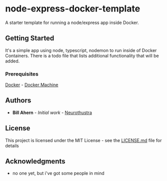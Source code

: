 
# node-express-docker-template

A starter template for running a node/express app inside Docker.

## Getting Started

It's a simple app using node, typescript, nodemon to run inside of Docker Containers. There is a todo file that lists additional functionality that will be added.

### Prerequisites

[Docker](https://www.docker.com/) - [Docker Machine](https://docs.docker.com/machine/install-machine/)

## Authors

* **Bill Ahern** - *Initial work* - [Neurothustra](https://github.com/neurothustra)

## License

This project is licensed under the MIT License - see the [LICENSE.md](LICENSE.md) file for details

## Acknowledgments

* no one yet, but i've got some people in mind
